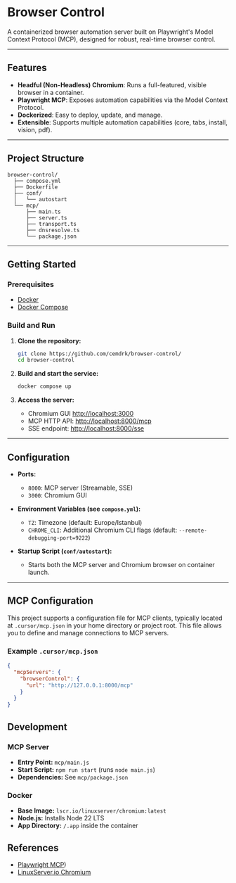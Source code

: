 # Browser Control

A containerized browser automation server built on Playwright's Model Context Protocol (MCP), 
designed for robust, real-time browser control.

---

## Features

- **Headful (Non-Headless) Chromium**: Runs a full-featured, visible browser in a container.
- **Playwright MCP**: Exposes automation capabilities via the Model Context Protocol.
- **Dockerized**: Easy to deploy, update, and manage.
- **Extensible**: Supports multiple automation capabilities (core, tabs, install, vision, pdf).

---

## Project Structure

```
browser-control/
  ├── compose.yml
  ├── Dockerfile
  ├── conf/
  │   └── autostart
  └── mcp/
      ├── main.ts
      ├── server.ts
      ├── transport.ts
      ├── dnsresolve.ts
      └── package.json
```

---

## Getting Started

### Prerequisites

- [Docker](https://www.docker.com/)
- [Docker Compose](https://docs.docker.com/compose/)

### Build and Run

1. **Clone the repository:**
   ```sh
   git clone https://github.com/cemdrk/browser-control/
   cd browser-control
   ```

2. **Build and start the service:**
   ```sh
   docker compose up 
   ```

3. **Access the server:**
   - Chromium GUI [http://localhost:3000](http://localhost:300)
   - MCP HTTP API: [http://localhost:8000/mcp](http://localhost:8000/mcp)
   - SSE endpoint: [http://localhost:8000/sse](http://localhost:8000/sse)

---

## Configuration

- **Ports:**
  - `8000`: MCP server (Streamable, SSE)
  - `3000`: Chromium GUI

- **Environment Variables (see `compose.yml`):**
  - `TZ`: Timezone (default: Europe/Istanbul)
  - `CHROME_CLI`: Additional Chromium CLI flags (default: `--remote-debugging-port=9222`)

- **Startup Script (`conf/autostart`):**
  - Starts both the MCP server and Chromium browser on container launch.

---

## MCP Configuration

This project supports a configuration file for MCP clients, typically located at `.cursor/mcp.json` in your home directory or project root. 
This file allows you to define and manage connections to MCP servers.

### Example `.cursor/mcp.json`

```json
{
  "mcpServers": {
    "browserControl": {
      "url": "http://127.0.0.1:8000/mcp"
    }
  }
}
```


## Development

### MCP Server

- **Entry Point:** `mcp/main.js`
- **Start Script:** `npm run start` (runs `node main.js`)
- **Dependencies:** See `mcp/package.json`

### Docker

- **Base Image:** `lscr.io/linuxserver/chromium:latest`
- **Node.js:** Installs Node 22 LTS
- **App Directory:** `/.app` inside the container


## References

- [Playwright MCP](https://github.com/microsoft/playwright-mcp))
- [LinuxServer.io Chromium](https://docs.linuxserver.io/images/docker-chromium/)
